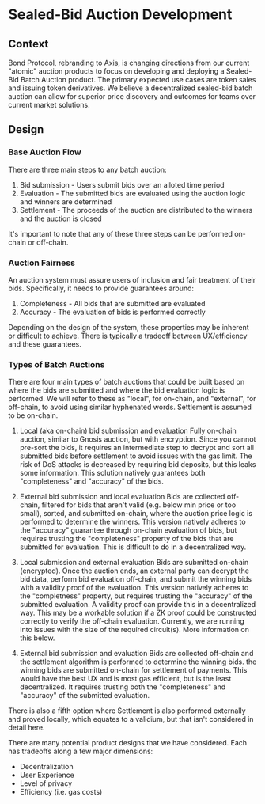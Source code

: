 # Sealed-Bid Auction Development

## Context

Bond Protocol, rebranding to Axis, is changing directions from our current "atomic" auction products to focus on developing and deploying a Sealed-Bid Batch Auction product. The primary expected use cases are token sales and issuing token derivatives. We believe a decentralized sealed-bid batch auction can allow for superior price discovery and outcomes for teams over current market solutions.

## Design

### Base Auction Flow

There are three main steps to any batch auction:

1. Bid submission - Users submit bids over an alloted time period
2. Evaluation - The submitted bids are evaluated using the auction logic and winners are determined
3. Settlement - The proceeds of the auction are distributed to the winners and the auction is closed

It's important to note that any of these three steps can be performed on-chain or off-chain.

### Auction Fairness

An auction system must assure users of inclusion and fair treatment of their bids. Specifically, it needs to provide guarantees around:

1. Completeness - All bids that are submitted are evaluated
2. Accuracy - The evaluation of bids is performed correctly

Depending on the design of the system, these properties may be inherent or difficult to achieve. There is typically a tradeoff between UX/efficiency and these guarantees.

### Types of Batch Auctions

There are four main types of batch auctions that could be built based on where the bids are submitted and where the bid evaluation logic is performed. We will refer to these as "local", for on-chain, and "external", for off-chain, to avoid using similar hyphenated words. Settlement is assumed to be on-chain.

1. Local (aka on-chain) bid submission and evaluation
Fully on-chain auction, similar to Gnosis auction, but with encryption. Since you cannot pre-sort the bids, it requires an intermediate step to decrypt and sort all submitted bids before settlement to avoid issues with the gas limit. The risk of DoS attacks is decreased by requiring bid deposits, but this leaks some information. This solution natively guarantees both "completeness" and "accuracy" of the bids.

2. External bid submission and local evaluation
Bids are collected off-chain, filtered for bids that aren't valid (e.g. below min price or too small), sorted, and submitted on-chain, where the auction price logic is performed to determine the winners. This version natively adheres to the "accuracy" guarantee through on-chain evaluation of bids, but requires trusting the "completeness" property of the bids that are submitted for evaluation. This is difficult to do in a decentralized way.

3. Local submission and external evaluation
Bids are submitted on-chain (encrypted). Once the auction ends, an external party can decrypt the bid data, perform bid evaluation off-chain, and submit the winning bids with a validity proof of the evaluation. This version natively adheres to the "completness" property, but requires trusting the "accuracy" of the submitted evaluation. A validity proof can provide this in a decentralized way. This may be a workable solution if a ZK proof could be constructed correctly to verify the off-chain evaluation. Currently, we are running into issues with the size of the required circuit(s). More information on this below.

4. External bid submission and evaluation
Bids are collected off-chain and the settlement algorithm is performed to determine the winning bids. the winning bids are submitted on-chain for settlement of payments. This would have the best UX and is most gas efficient, but is the least decentralized. It requires trusting both the "completeness" and "accuracy" of the submitted evaluation.

There is also a fifth option where Settlement is also performed externally and proved locally, which equates to a validium, but that isn't considered in detail here.

There are many potential product designs that we have considered. Each has tradeoffs along a few major dimensions:

- Decentralization
- User Experience
- Level of privacy
- Efficiency (i.e. gas costs)
